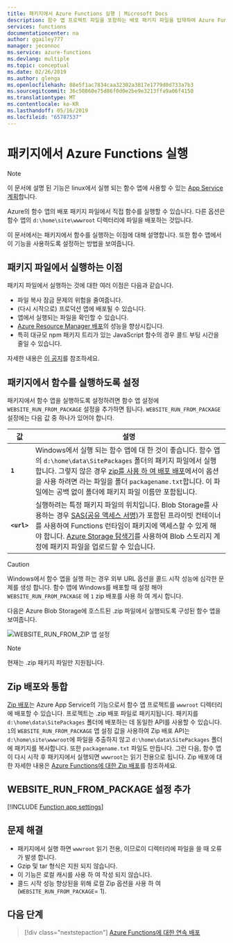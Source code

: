 ```yaml
---
title: 패키지에서 Azure Functions 실행 | Microsoft Docs
description: 함수 앱 프로젝트 파일을 포함하는 배포 패키지 파일을 탑재하여 Azure Functions 런타임이 함수를 실행하게 합니다.
services: functions
documentationcenter: na
author: ggailey777
manager: jeconnoc
ms.service: azure-functions
ms.devlang: multiple
ms.topic: conceptual
ms.date: 02/26/2019
ms.author: glenga
ms.openlocfilehash: 88e5f1ac7834caa32302a3817e1779d0d733a7b3
ms.sourcegitcommit: 36c50860e75d86f0d0e2be9e3213ffa9a06f4150
ms.translationtype: MT
ms.contentlocale: ko-KR
ms.lasthandoff: 05/16/2019
ms.locfileid: "65787537"
---
```

# <a name="run-your-azure-functions-from-a-package-file"></a>패키지에서 Azure Functions 실행

> [!NOTE]
> 이 문서에 설명 된 기능은 linux에서 실행 되는 함수 앱에 사용할 수 있는 [App Service 계획](functions-scale.md#app-service-plan)합니다.

Azure의 함수 앱의 배포 패키지 파일에서 직접 함수를 실행할 수 있습니다. 다른 옵션은 함수 앱의 `d:\home\site\wwwroot` 디렉터리에 파일을 배포하는 것입니다.

이 문서에서는 패키지에서 함수를 실행하는 이점에 대해 설명합니다. 또한 함수 앱에서 이 기능을 사용하도록 설정하는 방법을 보여줍니다.

## <a name="benefits-of-running-from-a-package-file"></a>패키지 파일에서 실행하는 이점
  
패키지 파일에서 실행하는 것에 대한 여러 이점은 다음과 같습니다.

+ 파일 복사 잠금 문제의 위험을 줄여줍니다.
+ (다시 시작으로) 프로덕션 앱에 배포될 수 있습니다.
+ 앱에서 실행되는 파일을 확인할 수 있습니다.
+ [Azure Resource Manager 배포](functions-infrastructure-as-code.md)의 성능을 향상시킵니다.
+ 특히 대규모 npm 패키지 트리가 있는 JavaScript 함수의 경우 콜드 부팅 시간을 줄일 수 있습니다.

자세한 내용은 [이 공지](https://github.com/Azure/app-service-announcements/issues/84)를 참조하세요.

## <a name="enabling-functions-to-run-from-a-package"></a>패키지에서 함수를 실행하도록 설정

패키지에서 함수 앱을 실행하도록 설정하려면 함수 앱 설정에 `WEBSITE_RUN_FROM_PACKAGE` 설정을 추가하면 됩니다. `WEBSITE_RUN_FROM_PACKAGE` 설정에는 다음 값 중 하나가 있어야 합니다.

| 값  | 설명  |
|---------|---------|
| **`1`**  | Windows에서 실행 되는 함수 앱에 대 한 것이 좋습니다. 함수 앱의 `d:\home\data\SitePackages` 폴더의 패키지 파일에서 실행합니다. 그렇지 않은 경우 [zip를 사용 하 여 배포 배포](#integration-with-zip-deployment)에서이 옵션을 사용 하려면 라는 파일을 폴더 `packagename.txt`합니다. 이 파일에는 공백 없이 폴더에 패키지 파일 이름만 포함됩니다. |
|**`<url>`**  | 실행하려는 특정 패키지 파일의 위치입니다. Blob Storage를 사용하는 경우 [SAS(공유 액세스 서명)](../vs-azure-tools-storage-manage-with-storage-explorer.md#attach-a-storage-account-by-using-a-shared-access-signature-sas)가 포함된 프라이빗 컨테이너를 사용하여 Functions 런타임이 패키지에 액세스할 수 있게 해야 합니다. [Azure Storage 탐색기](https://azure.microsoft.com/features/storage-explorer/)를 사용하여 Blob 스토리지 계정에 패키지 파일을 업로드할 수 있습니다.         |

> [!CAUTION]
> Windows에서 함수 앱을 실행 하는 경우 외부 URL 옵션을 콜드 시작 성능에 심각한 문제를 생성 합니다. 함수 앱에 Windows를 배포할 때 설정 해야 `WEBSITE_RUN_FROM_PACKAGE` 에 `1` zip 배포를 사용 하 여 게시 합니다.

다음은 Azure Blob Storage에 호스트된 .zip 파일에서 실행되도록 구성된 함수 앱을 보여줍니다.

![WEBSITE_RUN_FROM_ZIP 앱 설정](./media/run-functions-from-deployment-package/run-from-zip-app-setting-portal.png)

> [!NOTE]
> 현재는 .zip 패키지 파일만 지원됩니다.

## <a name="integration-with-zip-deployment"></a>Zip 배포와 통합

[Zip 배포][Zip deployment for Azure Functions]는 Azure App Service의 기능으로서 함수 앱 프로젝트를 `wwwroot` 디렉터리에 배포할 수 있습니다. 프로젝트는 .zip 배포 파일로 패키지됩니다. 패키지를 `d:\home\data\SitePackages` 폴더에 배포하는 데 동일한 API를 사용할 수 있습니다. `1`의 `WEBSITE_RUN_FROM_PACKAGE` 앱 설정 값을 사용하여 Zip 배포 API는 `d:\home\site\wwwroot`에 파일을 추출하지 않고 `d:\home\data\SitePackages` 폴더에 패키지를 복사합니다. 또한 `packagename.txt` 파일도 만듭니다. 그런 다음, 함수 앱이 다시 시작 후 패키지에서 실행되면 `wwwroot`는 읽기 전용으로 됩니다. Zip 배포에 대한 자세한 내용은 [Azure Functions에 대한 Zip 배포](deployment-zip-push.md)를 참조하세요.

## <a name="adding-the-websiterunfrompackage-setting"></a>WEBSITE_RUN_FROM_PACKAGE 설정 추가

[!INCLUDE [Function app settings](../../includes/functions-app-settings.md)]

## <a name="troubleshooting"></a>문제 해결

- 패키지에서 실행 하면 `wwwroot` 읽기 전용, 이므로이 디렉터리에 파일을 쓸 때 오류가 발생 합니다.
- Gzip 및 tar 형식은 지원 되지 않습니다.
- 이 기능은 로컬 캐시를 사용 하 여 작성 되지 않습니다.
- 콜드 시작 성능 향상된을 위해 로컬 Zip 옵션을 사용 하 여 (`WEBSITE_RUN_FROM_PACKAGE`= 1).

## <a name="next-steps"></a>다음 단계

> [!div class="nextstepaction"]
> [Azure Functions에 대한 연속 배포](functions-continuous-deployment.md)

[Zip deployment for Azure Functions]: deployment-zip-push.md

